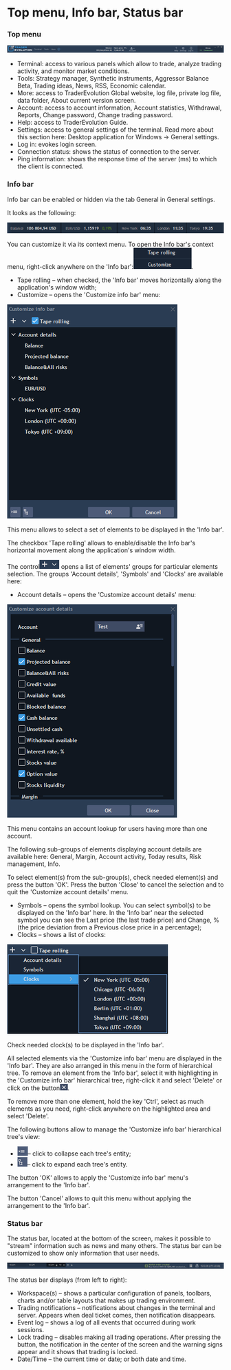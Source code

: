 # Top menu, Info bar, Status bar

### **Top** **menu**

![](../../.gitbook/assets/top-menyu.png)

* Terminal: access to various panels which allow to trade, analyze trading activity, and monitor market conditions.
* Tools: Strategy manager, Synthetic instruments, Aggressor Balance Beta, Trading ideas, News, RSS, Economic calendar.
* More: access to TraderEvolution Global website, log file, private log file, data folder, About current version screen.
* Account: access to account information, Account statistics, Withdrawal, Reports, Change password, Change trading password.
* Help: access to TraderEvolution Guide.
* Settings: access to general settings of the terminal. Read more about this section here: Desktop application for Windows -&gt; General settings.
* Log in: evokes login screen.
* Connection status: shows the status of connection to the server.
* Ping information: shows the response time of the server \(ms\) to which the client is connected.

### **Info bar**

Info bar can be enabled or hidden via the tab General in General settings.

It looks as the following:

![](../../.gitbook/assets/1%20%2816%29.png)


You can customize it via its context menu. To open the Info bar's context menu, right-click anywhere on the 'Info bar':![](../../.gitbook/assets/2%20%2814%29.png).

* Tape rolling – when checked, the 'Info bar' moves horizontally along the application's window width;
* Customize – opens the 'Customize info bar' menu:

![](../../.gitbook/assets/3%20%281%29.png)


This menu allows to select a set of elements to be displayed in the 'Info bar'.

The checkbox 'Tape rolling' allows to enable/disable the Info bar's horizontal movement along the application's window width. 

The control![](../../.gitbook/assets/4%20%2823%29.png)
opens a list of elements' groups for particular elements selection. The groups 'Account details', 'Symbols' and 'Clocks' are available here:

* Account details – opens the 'Customize account details' menu:

![](../../.gitbook/assets/5%20%285%29.png)


This menu contains an account lookup for users having more than one account.

The following sub-groups of elements displaying account details are available here: General, Margin, Account activity, Today results, Risk management, Info.

To select element\(s\) from the sub-group\(s\), check needed element\(s\) and press the button 'OK'. Press the button 'Close' to cancel the selection and to quit the 'Customize account details' menu.

* Symbols – 
  opens the symbol lookup. You can select symbol\(s\) to be displayed on the 'Info bar' here. In the 'Info bar' near the selected symbol you can see the Last price \(the last trade price\) and Change, % \(the price deviation from a Previous close price in a percentage\);
*  Clocks – shows a list of clocks:

![](../../.gitbook/assets/6%20%2820%29.png)


Check needed clock\(s\) to be displayed in the 'Info bar'.

All selected elements via the 'Customize info bar' menu are displayed in the 'Info bar'. They are also arranged in this menu in the form of hierarchical tree. To remove an element from the 'Info bar', select it with highlighting in the 'Customize info bar' hierarchical tree, right-click it and select 'Delete' or click on the button![](../../.gitbook/assets/7%20%284%29.png).

To remove more than one element, hold the key 'Ctrl', select as much elements as you need, right-click anywhere on the highlighted area and select 'Delete'.  
  
The following buttons allow to manage the 'Customize info bar' hierarchical tree's view:

* ![](../../.gitbook/assets/8%20%2815%29.png)– click to collapse each tree's entity;
* ![](../../.gitbook/assets/9%20%289%29.png)– click to expand each tree's entity.


The button 'OK' allows to apply the 'Customize info bar' menu's arrangement to the 'Info bar'.

The button 'Cancel' allows to quit this menu without applying the arrangement to the 'Info bar'.

### **Status bar**

The status bar, located at the bottom of the screen, makes it possible to "stream" information such as news and many others. The status bar can be customized to show only information that user needs.

![](../../.gitbook/assets/status-bar.png)

The status bar displays \(from left to right\):

* Workspace\(s\) – shows a particular configuration of panels, toolbars, charts and/or table layouts that makes up trading environment.
* Trading notifications – notifications about changes in the terminal and server. Appears when deal ticket comes, then notification disappears.
* Event log – shows a log of all events that occurred during work sessions.
* Lock trading – disables making all trading operations. After pressing the button, the notification in the center of the screen and the warning signs appear and it shows that trading is locked.
* Date/Time – the current time or date; or both date and time.

